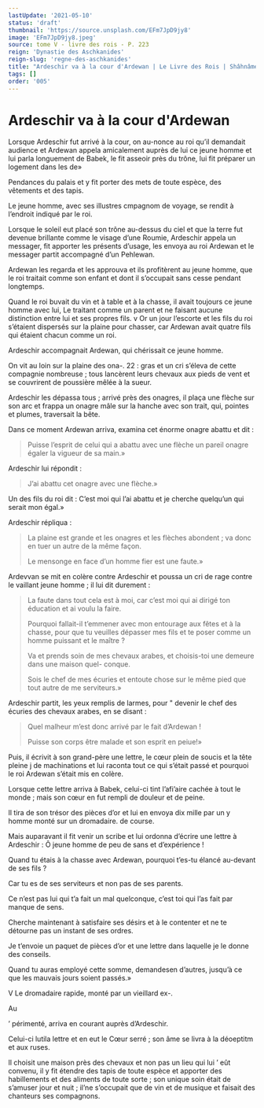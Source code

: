 ```yaml
---
lastUpdate: '2021-05-10'
status: 'draft'
thumbnail: 'https://source.unsplash.com/EFm7JpD9jy8'
image: 'EFm7JpD9jy8.jpeg'
source: tome V - livre des rois - P. 223
reign: 'Dynastie des Aschkanides'
reign-slug: 'regne-des-aschkanides'
title: "Ardeschir va à la cour d'Ardewan | Le Livre des Rois | Shâhnâmeh"
tags: []
order: '005'
---
```


# Ardeschir va à la cour d'Ardewan

Lorsque Ardeschir fut arrivé à la cour, on au-nonce au roi qu’il demandait audience et Ardewan appela amicalement auprès de lui ce jeune homme et lui parla longuement de Babek, le fit asseoir près du trône, lui fit préparer un logement dans les de»

Pendances du palais et y fit porter des mets de toute espèce, des vêtements et des tapis.

Le jeune homme, avec ses illustres cmpagnom de voyage, se rendit à l’endroit indiqué par le roi.

Lorsque le soleil eut placé son trône au-dessus du ciel et que la terre fut devenue brillante comme le visage d’une Roumie, Ardeschir appela un messager, fit apporter les présents d’usage, les envoya au roi Ardewan et le messager partit accompagné d’un Pehlewan.

Ardewan les regarda et les approuva et ils profitèrent au jeune homme, que le roi traitait comme son enfant et dont il s’occupait sans cesse pendant longtemps.

Quand le roi buvait du vin et à table et à la chasse, il avait toujours ce jeune homme avec lui, Le traitant comme un parent et ne faisant aucune distinction entre lui et ses propres fils. v Or un jour l’escorte et les fils du roi s’étaient dispersés sur la plaine pour chasser, car Ardewan avait quatre fils qui étaient chacun comme un roi.

Ardeschir accompagnait Ardewan, qui chérissait ce jeune homme.

On vit au loin sur la plaine des ona-. 22 : 
gras et un cri s’éleva de cette compagnie nombreuse ; tous lancèrent leurs chevaux aux pieds de vent et se couvrirent de poussière mêlée à la sueur.

Ardeschir les dépassa tous ; arrivé près des onagres, il plaça une flèche sur son arc et frappa un onagre mâle sur la hanche avec son trait, qui, pointes et plumes, traversait la bête.

Dans ce moment Ardewan arriva, examina cet énorme onagre abattu et dit :

> Puisse l’esprit de celui qui a abattu avec une flèche un pareil onagre égaler la vigueur de sa main.»

Ardeschir lui répondit :

> J’ai abattu cet onagre avec une flèche.»

Un des fils du roi dit : C’est moi qui l’ai abattu et je cherche quelqu’un qui serait mon égal.»

Ardeschir répliqua :

> La plaine est grande et les onagres et les flèches abondent ; va donc en tuer un autre de la même façon.
>
> Le mensonge en face d’un homme fier est une faute.»

Ardevvan se mit en colère contre Ardeschir et poussa un cri de rage contre le vaillant jeune homme ; il lui dit durement :

> La faute dans tout cela est à moi, car c’est moi qui ai dirigé ton éducation et ai voulu la faire.
>
> Pourquoi fallait-il t’emmener avec mon entourage aux fêtes et à la chasse, pour que tu veuilles dépasser mes fils et te poser comme un homme puissant et le maître ?
>
> Va et prends soin de mes chevaux arabes, et choisis-toi une demeure dans une maison quel- conque.
>
> Sois le chef de mes écuries et entoute chose sur le même pied que tout autre de me serviteurs.»

Ardeschir partit, les yeux remplis de larmes, pour "
devenir le chef des écuries des chevaux arabes, en se disant :

> Quel malheur m’est donc arrivé par le fait d’Ardewan !
>
> Puisse son corps être malade et son esprit en peiue!»

Puis, il écrivit à son grand-père une lettre, le cœur plein de soucis et la tête pleine j de machinations et lui raconta tout ce qui s’était passé et pourquoi le roi Ardewan s’était mis en colère.

Lorsque cette lettre arriva à Babek, celui-ci tint l’afi’aire cachée à tout le monde ; mais son cœur en fut rempli de douleur et de peine.

Il tira de son trésor des pièces d’or et lui en envoya dix mille par un y homme monté sur un dromadaire. de course.

Mais auparavant il fit venir un scribe et lui ordonna d’écrire une lettre à Ardeschir : Ô jeune homme de peu de sans et d’expérience !

Quand tu étais à la chasse avec Ardewan, pourquoi t’es-tu élancé au-devant de ses fils ?

Car tu es de ses serviteurs et non pas de ses parents.

Ce n’est pas lui qui t’a fait un mal quelconque, c’est toi qui l’as fait par manque de sens.

Cherche maintenant à satisfaire ses désirs et à le contenter et ne te détourne pas un instant de ses ordres.

Je t’envoie un paquet de pièces d’or et une lettre dans laquelle je le donne des conseils.

Quand tu auras employé cette somme, demandesen d’autres, jusqu’à ce que les mauvais jours soient passés.»

V Le dromadaire rapide, monté par un vieillard ex-.

Au

’ périmenté, arriva en courant auprès d’Ardeschir.

Celui-ci lutila lettre et en eut le Cœur serré ; son âme se livra à la déoeptitm et aux ruses.

Il choisit une maison près des chevaux et non pas un lieu qui lui
’ eût convenu, il y fit étendre des tapis de toute espèce et apporter des habillements et des aliments de toute sorte ; son unique soin était de s’amuser jour et nuit ; il’ne s’occupait que de vin et de musique et faisait des chanteurs ses compagnons.

